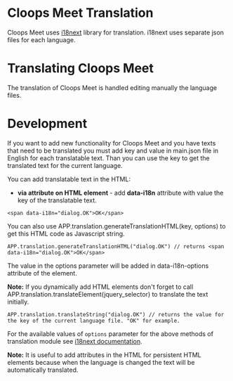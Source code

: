Cloops Meet Translation
==========================
Cloops Meet uses [i18next](http://i18next.com) library for translation.
i18next uses separate json files for each language.


Translating Cloops Meet
======================
The translation of Cloops Meet is handled editing manually the language files.

Development
===========
If you want to add new functionality for Cloops Meet and you have texts that need to be translated you must add key and value in main.json file in English for each translatable text.
Than you can use the key to get the translated text for the current language.

You can add translatable text in the HTML:


* **via attribute on HTML element** - add **data-i18n** attribute with value the key of the translatable text.


 ```
 <span data-i18n="dialog.OK">OK</span>
 ```


 You can also use APP.translation.generateTranslationHTML(key, options) to get this HTML code as Javascript string.


 ```
 APP.translation.generateTranslationHTML("dialog.OK") // returns <span data-i18n="dialog.OK">OK</span>
 ```

 The value in the options parameter will be added in data-i18n-options attribute of the element.

 **Note:** If you dynamically add HTML elements don't forget to call APP.translation.translateElement(jquery_selector) to translate the text initially.


 ```
 APP.translation.translateString("dialog.OK") // returns the value for the key of the current language file. "OK" for example.
 ```

For the available values of ``options`` parameter for the above methods of translation module see [i18next documentation](http://i18next.com/pages/doc_features).

**Note:** It is useful to add attributes in the HTML for persistent HTML elements because when the language is changed the text will be automatically translated.




